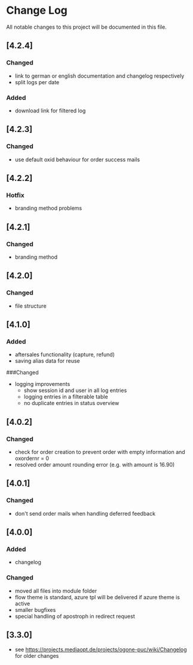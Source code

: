 # Change Log

All notable changes to this project will be documented in this file.

## [4.2.4]
### Changed
- link to german or english documentation and changelog respectively
- split logs per date

### Added
- download link for filtered log

## [4.2.3]
### Changed
- use default oxid behaviour for order success mails

## [4.2.2]
### Hotfix
- branding method problems

## [4.2.1]
### Changed
- branding method

## [4.2.0]
### Changed
- file structure

## [4.1.0]
### Added
- aftersales functionality (capture, refund)
- saving alias data for reuse

###Changed
- logging improvements
    - show session id and user in all log entries
    - logging entries in a filterable table
    - no duplicate entries in status overview

## [4.0.2]
### Changed
- check for order creation to prevent order with empty information and oxordernr = 0
- resolved order amount rounding error (e.g. with amount is 16.90)

## [4.0.1]
### Changed
- don't send order mails when handling deferred feedback

## [4.0.0]
### Added
- changelog

### Changed
- moved all files into module folder
- flow theme is standard, azure tpl will be delivered if azure theme is active
- smaller bugfixes
- special handling of apostroph in redirect request

## [3.3.0]
- see https://projects.mediaopt.de/projects/ogone-puc/wiki/Changelog for older changes
